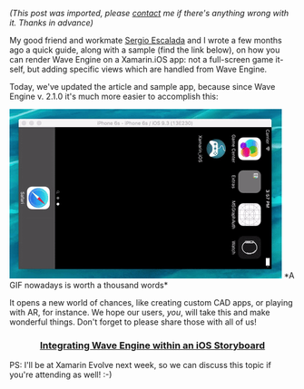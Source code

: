 *(This post was imported, please [contact](/?i=contact) me if there's anything wrong with it. Thanks in advance)*

My good friend and workmate <a href="https://twitter.com/sescaladab">Sergio Escalada</a> and I wrote a few months ago a quick guide, along with a sample (find the link below), on how you can render Wave Engine on a Xamarin.iOS app: not a full-screen game it-self, but adding specific views which are handled from Wave Engine.

Today, we've updated the article and sample app, because since Wave Engine v. 2.1.0 it's much more easier to accomplish this:

<img class=" size-full wp-image-354 aligncenter" src="items/images/abr-19-2016-15-58-17.gif" alt="abr-19-2016 15-58-17" width="480" height="299" />
*A GIF nowadays is worth a thousand words*

It opens a new world of chances, like creating custom CAD apps, or playing with AR, for instance. We hope our users, <em>you</em>, will take this and make wonderful things. Don't forget to please share those with all of us!
<h3 style="text-align:center;"><a href="http://geeks.ms/waveengineteam/2015/11/27/integrating-wave-engine-within-an-ios-storyboard/">Integrating Wave Engine within an iOS Storyboard</a></h3>
PS: I'll be at Xamarin Evolve next week, so we can discuss this topic if you're attending as well! :-)